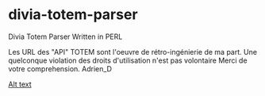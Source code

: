 # divia-totem-parser
Divia Totem Parser Written in PERL


Les URL des "API" TOTEM sont l'oeuvre de rétro-ingénierie de ma part. Une quelconque violation des droits d'utilisation n'est pas volontaire
Merci de votre comprehension. Adrien_D

[Alt text](https://raw.githubusercontent.com/aaaaadrien/divia-totem-parser/master/img_divia-totem-parser.png "divia-totem-parser")
